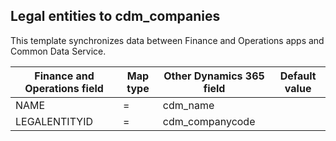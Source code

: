 ## Legal entities to cdm_companies

This template synchronizes data between Finance and Operations apps and Common Data Service.

Finance and Operations field | Map type | Other Dynamics 365 field | Default value
---|---|---|---
NAME | = | cdm_name | 
LEGALENTITYID | = | cdm_companycode | 
